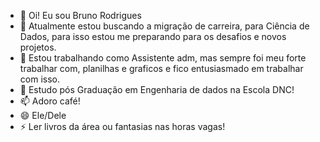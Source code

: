 - 👋 Oi! Eu sou Bruno Rodrigues
- 👀 Atualmente estou buscando a migração de carreira, para Ciência de Dados, para isso estou me preparando para os desafios e novos projetos.
- 🌱 Estou trabalhando como Assistente adm, mas sempre foi meu forte trabalhar com, planilhas e graficos e fico entusiasmado em trabalhar com isso.
- 💞️ Estudo pós Graduação em Engenharia de dados na Escola DNC!
- 📫 Adoro café!
- 😄 Ele/Dele
- ⚡ Ler livros da área ou fantasias nas horas vagas!

<!---
HBNike/HBNike is a ✨ special ✨ repository because its `README.md` (this file) appears on your GitHub profile.
You can click the Preview link to take a look at your changes.
--->
